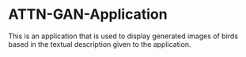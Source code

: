 # ATTN-GAN-Application
This is an application that is used to display generated images of birds based in the textual description given to the application.
